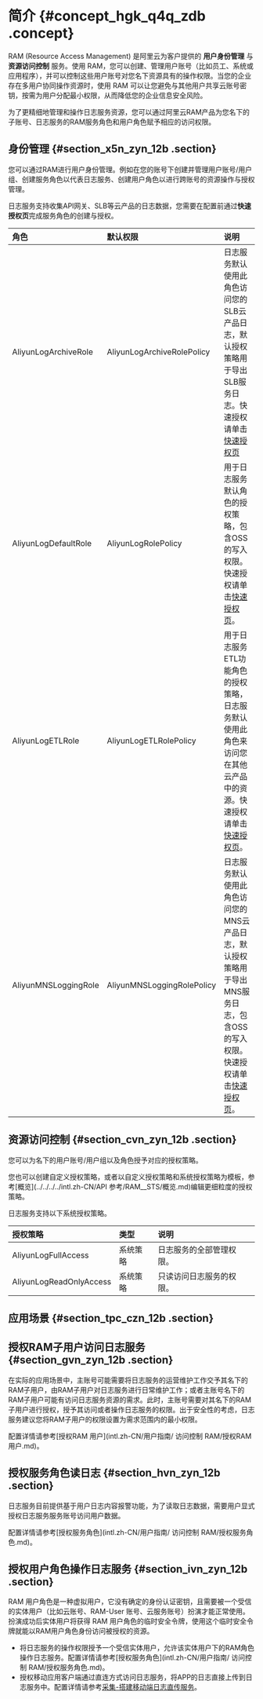 # 简介 {#concept_hgk_q4q_zdb .concept}

RAM \(Resource Access Management\) 是阿里云为客户提供的 **用户身份管理** 与 **资源访问控制** 服务。使用 RAM，您可以创建、管理用户账号（比如员工、系统或应用程序），并可以控制这些用户账号对您名下资源具有的操作权限。当您的企业存在多用户协同操作资源时，使用 RAM 可以让您避免与其他用户共享云账号密钥，按需为用户分配最小权限，从而降低您的企业信息安全风险。

为了更精细地管理和操作日志服务资源，您可以通过阿里云RAM产品为您名下的子账号、日志服务的RAM服务角色和用户角色赋予相应的访问权限。

## 身份管理 {#section_x5n_zyn_12b .section}

您可以通过RAM进行用户身份管理。例如在您的账号下创建并管理用户账号/用户组、创建服务角色以代表日志服务、创建用户角色以进行跨账号的资源操作与授权管理。

日志服务支持收集API网关、SLB等云产品的日志数据，您需要在配置前通过**快速授权页**完成服务角色的创建与授权。

|角色|默认权限|说明|
|:-|:---|:-|
|AliyunLogArchiveRole|AliyunLogArchiveRolePolicy|日志服务默认使用此角色访问您的SLB云产品日志，默认授权策略用于导出SLB服务日志。快速授权请单击[快速授权页](https://ram.console.aliyun.com/?spm=5176.2020520112.113.d3.23e834c01HhSz3#/role/authorize?request=%7B%22Requests%22:%20%7B%22request1%22:%20%7B%22RoleName%22:%20%22AliyunLogArchiveRole%22,%20%22TemplateId%22:%20%22Archive%22%7D%7D,%20%22ReturnUrl%22:%20%22https:%2F%2Fsls.console.aliyun.com%2F%22,%20%22Service%22:%20%22Log%22%7D)|
|AliyunLogDefaultRole|AliyunLogRolePolicy|用于日志服务默认角色的授权策略，包含OSS的写入权限。快速授权请单击[快速授权页](https://ram.console.aliyun.com/?spm=5176.doc29002.2.5.kCmGKj#/role/authorize?request=%7B%22Requests%22:%20%7B%22request1%22:%20%7B%22RoleName%22:%20%22AliyunLogDefaultRole%22,%20%22TemplateId%22:%20%22DefaultRole%22%7D%7D,%20%22ReturnUrl%22:%20%22https:%2F%2Fsls.console.aliyun.com%2F%22,%20%22Service%22:%20%22Log%22%7D)。|
|AliyunLogETLRole|AliyunLogETLRolePolicy|用于日志服务ETL功能角色的授权策略，日志服务默认使用此角色来访问您在其他云产品中的资源。快速授权请单击[快速授权页](https://ram.console.aliyun.com/?spm=5176.doc60291.2.9.UsMEyn#/role/authorize?request=%7B%22Requests%22%3A%20%7B%22request1%22%3A%20%7B%22RoleName%22%3A%20%22AliyunLogETLRole%22%2C%20%22TemplateId%22%3A%20%22ETL%22%7D%7D%2C%20%22ReturnUrl%22%3A%20%22https%3A//sls.console.aliyun.com/%22%2C%20%22Service%22%3A%20%22Log%22%7D)。|
|AliyunMNSLoggingRole|AliyunMNSLoggingRolePolicy|日志服务默认使用此角色访问您的MNS云产品日志，默认授权策略用于导出MNS服务日志，包含OSS的写入权限。快速授权请单击[快速授权页](https://ram.console.aliyun.com/?spm=5176.2020520115.0.0.67dd1456klasMr#/role/authorize?request=%7B%22Requests%22:%20%7B%22request1%22:%20%7B%22RoleName%22:%20%22AliyunMNSLoggingRole%22,%20%22TemplateId%22:%20%22Logging%22%7D%7D,%20%22ReturnUrl%22:%20%22https:%2F%2Fmns.console.aliyun.com%2F%3Fspm%3D5176.2020520112.1001.305.2243b18eQjVmoB%23%2Flogging%2Fcn-hangzhou%22,%20%22Service%22:%20%22MNS%22%7D)。|

## 资源访问控制 {#section_cvn_zyn_12b .section}

您可以为名下的用户账号/用户组以及角色授予对应的授权策略。

您也可以创建自定义授权策略，或者以自定义授权策略和系统授权策略为模板，参考[概览](../../../../intl.zh-CN/API 参考/RAM__STS/概览.md)编辑更细粒度的授权策略。

日志服务支持以下系统授权策略。

|授权策略|类型|说明|
|:---|:-|:-|
|AliyunLogFullAccess|系统策略|日志服务的全部管理权限。|
|AliyunLogReadOnlyAccess|系统策略|只读访问日志服务的权限。|

## 应用场景 {#section_tpc_czn_12b .section}

## 授权RAM子用户访问日志服务 {#section_gvn_zyn_12b .section}

在实际的应用场景中，主账号可能需要将日志服务的运营维护工作交予其名下的RAM子用户，由RAM子用户对日志服务进行日常维护工作；或者主账号名下的RAM子用户可能有访问日志服务资源的需求。此时，主账号需要对其名下的RAM子用户进行授权，授予其访问或者操作日志服务的权限。出于安全性的考虑，日志服务建议您将RAM子用户的权限设置为需求范围内的最小权限。

配置详情请参考[授权RAM 用户](intl.zh-CN/用户指南/         访问控制 RAM/授权RAM 用户.md)。

## 授权服务角色读日志 {#section_hvn_zyn_12b .section}

日志服务目前提供基于用户日志内容报警功能，为了读取日志数据，需要用户显式授权日志服务服务账号访问用户数据。

配置详情请参考[授权服务角色](intl.zh-CN/用户指南/         访问控制 RAM/授权服务角色.md)。

## 授权用户角色操作日志服务 {#section_ivn_zyn_12b .section}

RAM 用户角色是一种虚拟用户，它没有确定的身份认证密钥，且需要被一个受信的实体用户（比如云账号、RAM-User 账号、云服务账号）扮演才能正常使用。扮演成功后实体用户将获得 RAM 用户角色的临时安全令牌，使用这个临时安全令牌就能以RAM用户角色身份访问被授权的资源。

-   将日志服务的操作权限授予一个受信实体用户，允许该实体用户下的RAM角色操作日志服务。配置详情请参考[授权服务角色](intl.zh-CN/用户指南/         访问控制 RAM/授权服务角色.md)。
-   授权移动应用客户端通过直连方式访问日志服务，将APP的日志直接上传到日志服务中。配置详情请参考[采集-搭建移动端日志直传服务](../../../../intl.zh-CN/最佳实践/采集/采集-搭建移动端日志直传服务.md#)。

